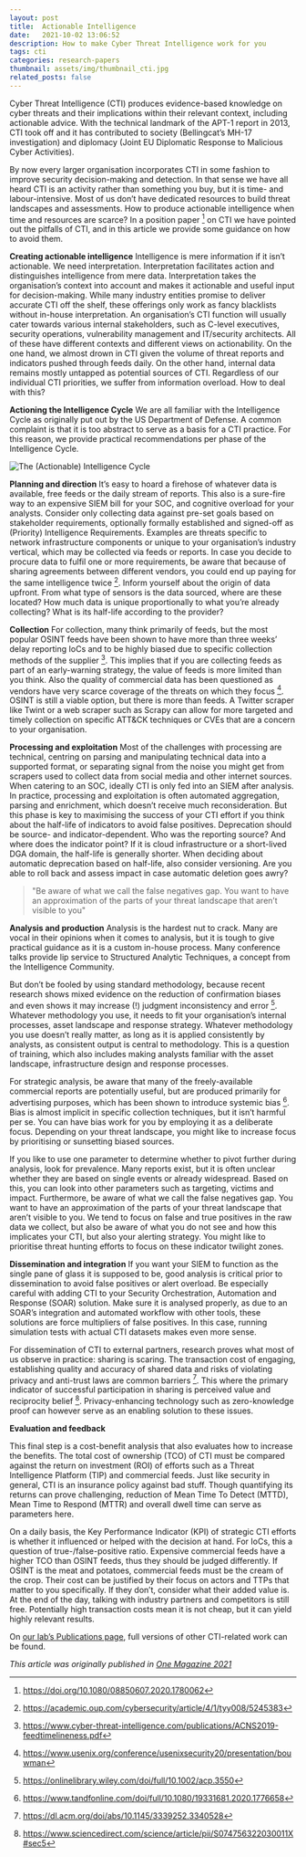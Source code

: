 ```yaml
---
layout: post
title:  Actionable Intelligence
date:   2021-10-02 13:06:52
description: How to make Cyber Threat Intelligence work for you
tags: cti
categories: research-papers
thumbnail: assets/img/thumbnail_cti.jpg
related_posts: false
---
```

Cyber Threat Intelligence (CTI) produces evidence-based knowledge on cyber threats and their implications within their relevant context, including actionable advice. With the technical landmark of the APT-1 report in 2013, CTI took off and it has contributed to society (Bellingcat’s MH-17 investigation) and diplomacy (Joint EU Diplomatic Response to Malicious Cyber Activities).

By now every larger organisation incorporates CTI in some fashion to improve security decision-making and detection. In that sense we have all heard CTI is an activity rather than something you buy, but it is time- and labour-intensive. Most of us don’t have dedicated resources to build threat landscapes and assessments. How to produce actionable intelligence when time and resources are scarce? In a position paper [^1] on CTI we have pointed out the pitfalls of CTI, and in this article we provide some guidance on how to avoid them.

**Creating actionable intelligence**
Intelligence is mere information if it isn’t actionable. We need interpretation. Interpretation facilitates action and distinguishes intelligence from mere data. Interpretation takes the organisation’s context into account and makes it actionable and useful input for decision-making. While many industry entities promise to deliver accurate CTI off the shelf, these offerings only work as fancy blacklists without in-house interpretation. An organisation’s CTI function will usually cater towards various internal stakeholders, such as C-level executives, security operations, vulnerability management and IT/security architects. All of these have different contexts and different views on actionability. On the one hand, we almost drown in CTI given the volume of threat reports and indicators pushed through feeds daily. On the other hand, internal data remains mostly untapped as potential sources of CTI. Regardless of our individual CTI priorities, we suffer from information overload. How to deal with this?

**Actioning the Intelligence Cycle**
We are all familiar with the Intelligence Cycle as originally put out by the US Department of Defense. A common complaint is that it is too abstract to serve as a basis for a CTI practice. For this reason, we provide practical recommendations per phase of the Intelligence Cycle.

![The (Actionable) Intelligence Cycle](cycle.png)

**Planning and direction**
It’s easy to hoard a firehose of whatever data is available, free feeds or the daily stream of reports. This also is a sure-fire way to an expensive SIEM bill for your SOC, and cognitive overload for your analysts. Consider only collecting data against pre-set goals based on stakeholder requirements, optionally formally established and signed-off as (Priority) Intelligence Requirements. Examples are threats specific to network infrastructure components or unique to your organisation’s industry vertical, which may be collected via feeds or reports. In case you decide to procure data to fulfil one or more requirements, be aware that because of sharing agreements between different vendors, you could end up paying for the same intelligence twice [^2]. Inform yourself about the origin of data upfront. From what type of sensors is the data sourced, where are these located? How much data is unique proportionally to what you’re already collecting? What is its half-life according to the provider?

**Collection**
For collection, many think primarily of feeds, but the most popular OSINT feeds have been shown to have more than three weeks’ delay reporting IoCs and to be highly biased due to specific collection methods of the supplier [^3]. This implies that if you are collecting feeds as part of an early-warning strategy, the value of feeds is more limited than you think. Also the quality of commercial data has been questioned as vendors have very scarce coverage of the threats on which they focus [^4]. OSINT is still a viable option, but there is more than feeds. A Twitter scraper like Twint or a web scraper such as Scrapy can allow for more targeted and timely collection on specific ATT&CK techniques or CVEs that are a concern to your organisation.

**Processing and exploitation**
Most of the challenges with processing are technical, centring on parsing and manipulating technical data into a supported format, or separating signal from the noise you might get from scrapers used to collect data from social media and other internet sources. When catering to an SOC, ideally CTI is only fed into an SIEM after analysis. In practice, processing and exploitation is often automated aggregation, parsing and enrichment, which doesn’t receive much reconsideration. But this phase is key to maximising the success of your CTI effort if you think about the half-life of indicators to avoid false positives. Deprecation should be source- and indicator-dependent. Who was the reporting source? And where does the indicator point? If it is cloud infrastructure or a short-lived DGA domain, the half-life is generally shorter. When deciding about automatic deprecation based on half-life, also consider versioning. Are you able to roll back and assess impact in case automatic deletion goes awry?

>"Be aware of what we call the false negatives gap. You want to have an approximation of the parts of your threat landscape that aren’t visible to you"

**Analysis and production**
Analysis is the hardest nut to crack. Many are vocal in their opinions when it comes to analysis, but it is tough to give practical guidance as it is a custom in-house process. Many conference talks provide lip service to Structured Analytic Techniques, a concept from the Intelligence Community.

But don’t be fooled by using standard methodology, because recent research shows mixed evidence on the reduction of confirmation biases and even shows it may increase (!) judgment inconsistency and error [^5]. Whatever methodology you use, it needs to fit your organisation’s internal processes, asset landscape and response strategy. Whatever methodology you use doesn’t really matter, as long as it is applied consistently by analysts, as consistent output is central to methodology. This is a question of training, which also includes making analysts familiar with the asset landscape, infrastructure design and response processes.

For strategic analysis, be aware that many of the freely-available commercial reports are potentially useful, but are produced primarily for advertising purposes, which has been shown to introduce systemic bias [^6]. Bias is almost implicit in specific collection techniques, but it isn’t harmful per se. You can have bias work for you by employing it as a deliberate focus. Depending on your threat landscape, you might like to increase focus by prioritising or sunsetting biased sources.

If you like to use one parameter to determine whether to pivot further during analysis, look for prevalence. Many reports exist, but it is often unclear whether they are based on single events or already widespread. Based on this, you can look into other parameters such as targeting, victims and impact. Furthermore, be aware of what we call the false negatives gap. You want to have an approximation of the parts of your threat landscape that aren’t visible to you. We tend to focus on false and true positives in the raw data we collect, but also be aware of what you do not see and how this implicates your CTI, but also your alerting strategy. You might like to prioritise threat hunting efforts to focus on these indicator twilight zones.

**Dissemination and integration**
If you want your SIEM to function as the single pane of glass it is supposed to be, good analysis is critical prior to dissemination to avoid false positives or alert overload. Be especially careful with adding CTI to your Security Orchestration, Automation and Response (SOAR) solution. Make sure it is analysed properly, as due to an SOAR’s integration and automated workflow with other tools, these solutions are force multipliers of false positives. In this case, running simulation tests with actual CTI datasets makes even more sense.

For dissemination of CTI to external partners, research proves what most of us observe in practice: sharing is scaring. The transaction cost of engaging, establishing quality and accuracy of shared data and risks of violating privacy and anti-trust laws are common barriers [^7]. This where the primary indicator of successful participation in sharing is perceived value and reciprocity belief [^8]. Privacy-enhancing technology such as zero-knowledge proof can however serve as an enabling solution to these issues.

**Evaluation and feedback**

This final step is a cost-benefit analysis that also evaluates how to increase the benefits. The total cost of ownership (TCO) of CTI must be compared against the return on investment (ROI) of efforts such as a Threat Intelligence Platform (TIP) and commercial feeds. Just like security in general, CTI is an insurance policy against bad stuff. Though quantifying its returns can prove challenging, reduction of Mean Time To Detect (MTTD), Mean Time to Respond (MTTR) and overall dwell time can serve as parameters here.

On a daily basis, the Key Performance Indicator (KPI) of strategic CTI efforts is whether it influenced or helped with the decision at hand. For IoCs, this a question of true-/false-positive ratio. Expensive commercial feeds have a higher TCO than OSINT feeds, thus they should be judged differently. If OSINT is the meat and potatoes, commercial feeds must be the cream of the crop. Their cost can be justified by their focus on actors and TTPs that matter to you specifically. If they don’t, consider what their added value is. At the end of the day, talking with industry partners and competitors is still free. Potentially high transaction costs mean it is not cheap, but it can yield highly relevant results.

On [our lab’s Publications page](https://www.cyber-threat-intelligence.com/publications/), full versions of other CTI-related work can be found.

_This article was originally published in [One Magazine 2021](https://emagazine.one-conference.nl/2021/actionable-intelligence-how-to-make-cyber-threat-intelligence-work-for-you/)_

[^1]: https://doi.org/10.1080/08850607.2020.1780062
[^2]: https://academic.oup.com/cybersecurity/article/4/1/tyy008/5245383
[^3]: https://www.cyber-threat-intelligence.com/publications/ACNS2019-feedtimelineness.pdf
[^4]: https://www.usenix.org/conference/usenixsecurity20/presentation/bouwman
[^5]: https://onlinelibrary.wiley.com/doi/full/10.1002/acp.3550
[^6]: https://www.tandfonline.com/doi/full/10.1080/19331681.2020.1776658
[^7]: https://dl.acm.org/doi/abs/10.1145/3339252.3340528
[^8]: https://www.sciencedirect.com/science/article/pii/S074756322030011X#sec5